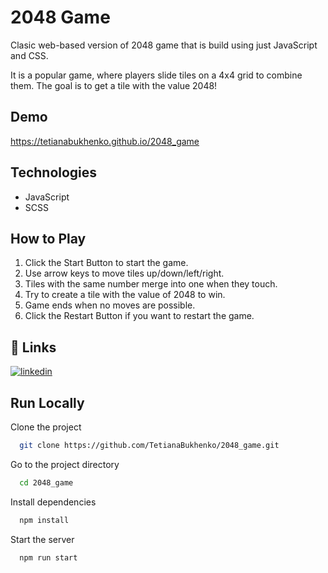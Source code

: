 # 2048 Game
Clasic web-based version of 2048 game that is build using just JavaScript and CSS.

It is a popular game, where players slide tiles on a 4x4 grid to combine them. The goal is to get a tile with the value 2048!

## Demo

https://tetianabukhenko.github.io/2048_game


## Technologies
- JavaScript
- SCSS

## How to Play

1. Click the Start Button to start the game.
2. Use arrow keys to move tiles up/down/left/right.
3. Tiles with the same number merge into one when they touch.
4. Try to create a tile with the value of 2048 to win.
5. Game ends when no moves are possible.
6. Click the Restart Button if you want to restart the game.

## 🔗 Links

[![linkedin](https://img.shields.io/badge/linkedin-0A66C2?style=for-the-badge&logo=linkedin&logoColor=white)](https://www.linkedin.com/in/tanya-bukhenko-9898871a5/)



## Run Locally

Clone the project

```bash
  git clone https://github.com/TetianaBukhenko/2048_game.git

```

Go to the project directory

```bash
  cd 2048_game
```

Install dependencies

```bash
  npm install
```

Start the server

```bash
  npm run start
```
